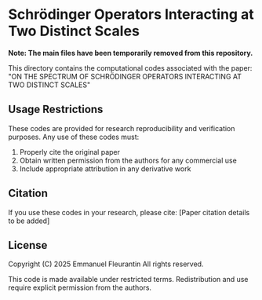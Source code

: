 # Schrödinger Operators Interacting at Two Distinct Scales

**Note: The main files have been temporarily removed from this repository.**

This directory contains the computational codes associated with the paper: "ON THE SPECTRUM OF SCHRÖDINGER OPERATORS INTERACTING AT TWO DISTINCT SCALES"

## Usage Restrictions
These codes are provided for research reproducibility and verification purposes. Any use of these codes must:
1. Properly cite the original paper
2. Obtain written permission from the authors for any commercial use
3. Include appropriate attribution in any derivative work

## Citation
If you use these codes in your research, please cite: [Paper citation details to be added]

## License
Copyright (C) 2025 Emmanuel Fleurantin
All rights reserved.

This code is made available under restricted terms. Redistribution and use require explicit permission from the authors.
